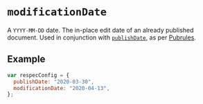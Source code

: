 # `modificationDate`

A `YYYY-MM-DD` date. The in-place edit date of an already published document. Used in conjunction with [`publishDate`](publishDate), as per [Pubrules](https://www.w3.org/pubrules/doc/rules/?profile=REC#dateTitleH2).

## Example

```js "example": "Add a modification date for an already published document."
var respecConfig = {
  publishDate: "2020-03-30",
  modificationDate: "2020-04-13",
};
```
